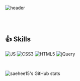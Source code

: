 ![header](https://capsule-render.vercel.app/api?type=slice&color=7CC9E6&height=200&section=header&text=saeheePark&fontColor=ffffff&fontSize=80)

<br /><br />

## 👍 Skills
![JS](https://img.shields.io/badge/JavaScript-F7DF1E?style=flat-square&logo=JavaScript&logoColor=black)
![CSS3](https://img.shields.io/badge/CSS3-1572B6?style=flat-square&logo=CSS3&logoColor=white)
![HTML5](https://img.shields.io/badge/HTML5-E34F26?style=flat-square&logo=HTML5&logoColor=white)
![jQuery](https://img.shields.io/badge/jQuery-0769AD?style=flat-square&logo=jQuery&logoColor=white)

<br />

![saehee15's GitHub stats](https://github-readme-stats.vercel.app/api?username=saehee15&show_icons=true&theme=)

<!--
**saehee15/saehee15** is a ✨ _special_ ✨ repository because its `README.md` (this file) appears on your GitHub profile.

Here are some ideas to get you started:

- 🔭 I’m currently working on ...
- 🌱 I’m currently learning ...
- 👯 I’m looking to collaborate on ...
- 🤔 I’m looking for help with ...
- 💬 Ask me about ...
- 📫 How to reach me: ...
- 😄 Pronouns: ...
- ⚡ Fun fact: ...
-->


              

